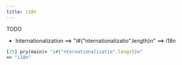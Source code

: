 ```yaml
---
title: i18n
---
```


TODO

- Internationalization  ==> "i#{"nternationalizatio".length}n" ==> i18n
```rb
[25] pry(main)> "i#{"nternationalizatio".length}n"
=> "i18n"
```